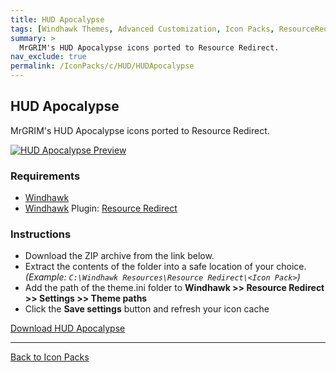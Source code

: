 ```yaml
---
title: HUD Apocalypse
tags: [Windhawk Themes, Advanced Customization, Icon Packs, ResourceRedirect, HUD, MrGRIM]
summary: >
  MrGRIM's HUD Apocalypse icons ported to Resource Redirect.
nav_exclude: true
permalink: /IconPacks/c/HUD/HUDApocalypse
---
```


## HUD Apocalypse
MrGRIM's HUD Apocalypse icons ported to Resource Redirect.

[![HUD Apocalypse Preview](https://gitlab.com/the-back-room/windhawk/resource-redirect/hud-series/hud-apocalypse/-/raw/main/Extras/Preview.bmp)](https://gitlab.com/the-back-room/windhawk/resource-redirect/hud-series/hud-apocalypse/-/raw/main/Extras/Preview.bmp)

### Requirements

- [Windhawk](https://windhawk.net/)
- [Windhawk](https://windhawk.net/) Plugin: [Resource Redirect](https://windhawk.net/mods/icon-resource-redirect)

### Instructions

 - Download the ZIP archive from the link below.
 - Extract the contents of the folder into a safe location of your choice. *(Example: `C:\Windhawk Resources\Resource Redirect\<Icon Pack>`)*
 - Add the path of the theme.ini folder to **Windhawk >> Resource Redirect >> Settings >> Theme paths**
 - Click the **Save settings** button and refresh your icon cache

<a href="https://gitlab.com/the-back-room/windhawk/resource-redirect/hud-series/hud-apocalypse/-/archive/main/hud-apocalypse-main.zip" class="btn btn--primary btn--lg" target="_blank" rel="noopener noreferrer">Download HUD Apocalypse</a>

---

<a href="/IconPacks" class="btn btn--secondary btn--sm">Back to Icon Packs</a>